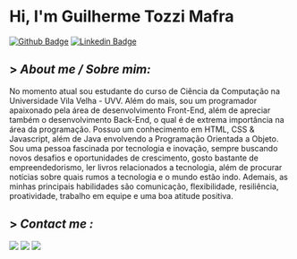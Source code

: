 # Hi, I'm Guilherme Tozzi Mafra

[![Github Badge](https://img.shields.io/badge/-Github-000?style=flat-square&logo=Github&logoColor=white&link=https://github.com/guilhermetozzimafra)](https://github.com/peguimasid)
[![Linkedin Badge](https://img.shields.io/badge/-LinkedIn-blue?style=flat-square&logo=Linkedin&logoColor=white&link=https://www.linkedin.com/in/guilhermo-masid-494677b8/)](https://www.linkedin.com/in/guilherme-tozzi-mafra-a91744208/)


## > *About me / Sobre mim:*

No momento atual sou estudante do curso de Ciência da Computação na Universidade Vila Velha - UVV. Além do mais, sou um programador apaixonado pela área de desenvolvimento Front-End, além de apreciar também o desenvolvimento Back-End, o qual é de extrema importância na área da programação. Possuo um conhecimento em HTML, CSS & Javascript, além de Java envolvendo a Programação Orientada a Objeto. Sou uma pessoa fascinada por tecnologia e inovação, sempre buscando novos desafios e oportunidades de crescimento, gosto bastante de empreendedorismo, ler livros relacionados a tecnologia, além de procurar notícias sobre quais rumos a tecnologia e o mundo estão indo. Ademais, as minhas principais habilidades são comunicação, flexibilidade, resiliência, proatividade, trabalho em equipe e uma boa atitude positiva.

## > *Contact me :*

<a href="https://linkedin.com/in/vinícius frigulha ribeiro" target="blank">
<div> 
 <a href="https://www.instagram.com/guilherme_tozzim/" target="_blank"><img src="https://img.shields.io/badge/-Instagram-%23E4405F?style=for-the-badge&logo=instagram&logoColor=white" target="_blank"></a> 
 <a href="https://www.linkedin.com/in/guilherme-tozzi-mafra-a91744208/" target="_blank"><img src="https://img.shields.io/badge/-LinkedIn-%230077B5?style=for-the-badge&logo=linkedin&logoColor=white" target="_blank"></a>
 <a href = "mailto:guilhermetozzimafra@gmail.com"><img src="https://img.shields.io/badge/-Gmail-%23333?style=for-the-badge&logo=gmail&logoColor=white" target="_blank"></a>

